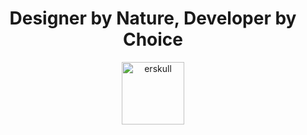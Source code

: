 <h1 align="center">
Designer by Nature, Developer by Choice
</h1>
<p align="center">
<a href="https://erskull.now.sh/">
    <img src="https://erskull.now.sh/avatar.png" alt="erskull" width="100" height="100">
  </a>
</p>
